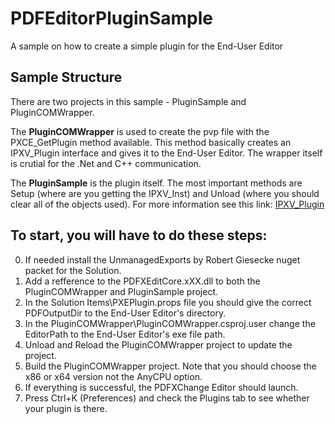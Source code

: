 # PDFEditorPluginSample
A sample on how to create a simple plugin for the End-User Editor

## Sample Structure
There are two projects in this sample - PluginSample and PluginCOMWrapper.

The **PluginCOMWrapper** is used to create the pvp file with the PXCE_GetPlugin method available. 
This method basically creates an IPXV_Plugin interface and gives it to the End-User Editor.
The wrapper itself is crutial for the .Net and C++ communication.

The **PluginSample** is the plugin itself.
The most important methods are Setup (where are you getting the IPXV_Inst) and Unload (where you should clear all of the objects used).
For more information see this link:
[IPXV_Plugin](http://sdkhelp.tracker-software.com/view/PXV:IPXV_Plugin)

## To start, you will have to do these steps:
0. If needed install the UnmanagedExports by Robert Giesecke nuget packet for the Solution.
1. Add a refference to the PDFXEditCore.xXX.dll to both the PluginCOMWrapper and PluginSample project.
2. In the Solution Items\PXEPlugin.props file you should give the correct PDFOutputDir to the End-User Editor's directory.
3. In the PluginCOMWrapper\PluginCOMWrapper.csproj.user change the EditorPath to the End-User Editor's exe file path.
4. Unload and Reload the PluginCOMWrapper project to update the project.
5. Build the PluginCOMWrapper project. Note that you should choose the x86 or x64 version not the AnyCPU option.
6. If everything is successful, the PDFXChange Editor should launch.
7. Press Ctrl+K (Preferences) and check the Plugins tab to see whether your plugin is there.
